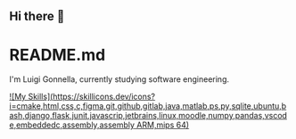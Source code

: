 ## Hi there 👋

<!--
**LuigiGonnella/LuigiGonnella** is a ✨ _special_ ✨ repository because its `README.md` (this file) appears on your GitHub profile.

Here are some ideas to get you started:

- 🔭 I’m currently working on ...
- 🌱 I’m currently learning ...
- 👯 I’m looking to collaborate on ...
- 🤔 I’m looking for help with ...
- 💬 Ask me about ...
- 📫 How to reach me: ...
- 😄 Pronouns: ...
- ⚡ Fun fact: ...
-->

# README.md

I'm Luigi Gonnella, currently studying software engineering.

[![My Skills](https://skillicons.dev/icons?i=cmake,html,css,c,figma,git,github,gitlab,java,matlab,ps,py,sqlite,ubuntu,bash,django,flask,junit,javascrip,jetbrains,linux,moodle,numpy,pandas,vscode,embeddedc,assembly,assembly ARM,mips 64)](https://skillicons.dev)
